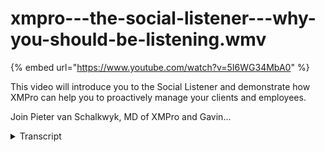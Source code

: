 # xmpro---the-social-listener---why-you-should-be-listening.wmv
{% embed url="https://www.youtube.com/watch?v=5I6WG34MbA0" %}



This video will introduce you to the Social Listener and demonstrate how XMPro can help you to proactively manage your clients and employees.

Join Pieter van Schalkwyk, MD of XMPro and Gavin...
<details>
<summary>Transcript</summary>This video will introduce you to the Social Listener and demonstrate how XMPro can help you to proactively manage your clients and employees.

Join Pieter van Schalkwyk, MD of XMPro and Gavin...
great thank you for joining us for this

uh webinar I'm not sure that we'll um

use an hour of your time but um

hopefully what we're going to show you

today is new and Innovative in the um

social BPM space the social BPM world so

it's all about um what is social BPM and

why should you care we're only going to

look at one aspect of social BPM today

there's there's a number of components

to social BPM it's all around how do you

work in the process space where um

there's conversation either internal

external whatever the case might be uh

right now with a social listener today

we're going to show you one example of

how you can use x and proo in your

business to enhance social BPM so the

topic of today is what is social BPM and

why should you care so I thought just

before we go into showing you uh how we

do it in XM proos just to give you some

some background to the reason why we

build this listener and um what our

objective with it is I'm just going to

jump into some of

the so I'm just getting my keyboard

here

cool so um in terms of of of social be

M there's a couple of it's it's quite a

large area and um if you listen to

Gartner um at the recent Garden it Expo

where where we were listening to

analysts like Jim siner Elise aling

there's are there's there's a lot

happening around integrating social

conversations into the BPM world or

business Process Management World

workflow world or whatever you want to

call that so uh some of the the the the

areas that they cover or where where

they see the the benefit and advantage

of social BPM is when uh we talk about

process Improvement so this this is

collaborative design where there's a

whole lot of people and we we actually

use to tools and Technology to to help

with um how do we make the process

better so that's one area of social BPM

the other one is when we have

discussions inside the transaction so

when a transaction or a workflow is

happening a process is is happening

um that there's actually conversations

and discussions going on which

traditionally was done by email or a

whole number of other communication

channels um that that is now brought

into the social BPM sphere as well and

then the other one is when there are

people talking to others on social

networking sites and that's the one that

we're going to focus on today so social

BPM is quite a large area in the BPM uh

uh BPM space

today we're just going to focus on on

the social networking sites how how do

we actually integrate some of those

conversations that might be external to

our organization and they don't have to

be in actual fact if you use tools like

yamama social card things like that

there's a lot of conversations

internally in

organizations that

um that uh sorry there's um just some

questions coming in um so you you can

use tools like um social uh social cost

Yama those sort of things to monitor

internal as well today we're going to

talk a little bit about out outward

facing um processes where we actually

want to monitor some of the discussions

that happen or conversation that people

have um around us on on these social

networking sites and the best example of

what this means is actually something

that John Hayes the chief marketing

officer of American Express said where

he said consumers are in the midst of a

convers ation that isn't ours the race

is on to grow ears to listen to what

they are saying to me that encompasses

everything that we're trying to do with

the social listener and trying to

integrate that into how we do business

and

um there's a whole lot of conversations

going on around uh us our competitors

Our Brands or whatever the case might be

and to grow ears to learn what they are

saying is actually a great way of

describing what this social listener

does I thought that was a very apt

description so the image that we've got

here of the of the of the water cooler

Um this can be internal to organization

or external there are conversations

happening right this moment around your

business your product your um your

competitors the market space that you're

in that right now you are not privy to

that you don't um actively or that

you're not actively involved in but you

have the ability to to to capture some

of those conversations and and start

using it in your business and that's the

value that we'd like to show you

today so when we look at social

networking I just quickly had a look at

Wikipedia um the whole social media

social networking sit um and what

technically what it is it's just

webbased and mobile technology that turn

communication into an interactive

dialogue and once again to me those are

the the critical components the fact

that it in that it's Interactive

a lot of companies don't interact now

it's one way communication there's a

whole lot of people using these

web-based and mobile technologies to

have conversations to each other and

they also have conversations around your

business and your products and uh the

idea is to become interactive into that

to actually interject yourself into that

com uh that part of the communication

and either grab hold of some of them

manage some of them or use the

opportunity for for some of them so if

we look at what the social networking

thing means I think a lot of people

think it's just people talking about

themselves what did I have for breakfast

what time am I dropping off the kids um

know just all all of the personal stuff

that gets shared on sites like Twitter

Facebook um and all the social

networking sites those are probably the

two biggest when when it when it's all

around what am I doing then there's some

conversations around business talking

about themselves

so um businesses currently use social

networking sites uh Facebook pages

Google+ Pages um Twitter accounts all

sorts of things once again to

communicate out to to users uh or or to

to to Consumers and customers and uh

even internally to employees to to to

tell them what they're doing to to talk

about themselves but the more critical

one for me right now is actually people

talking about businesses so so when

someone is having a conversation about

you um to someone else using this this

new Communication channel uh or or and

actual fact this whole platform or or

whole array of of communication channels

that they currently use to talk about

you um and have discussions around your

customer service your competitors the

pricing um and maybe some some

opportunities that are out there uh as

well around your business so that is

probably the the the area that um that

at the moment gets the least attention

but it's got the biggest impact so if we

look at people talking about themselves

I just want to take a minute and and

just look at um typically what that

means and for those of you who who know

Twitter very well and know exactly how

it works um I'm just going to quickly

give uh the people who don't know that

um just a little bit of a

of a of

a overview on

um on actually what something like

Twitter is so if we take the famous Mr

Ashton kusher who is currently in Two

and a Half Men and he's also ex Mr U

Demi mu

or um there's a lot of conversations

that he's having with people now the

interesting thing is he's got 8 and a

half million followers worldwide so

whatever Ashton says eight and a half

people get eight and a half million

people get onto their on um on their

version of this form

um in actual fact there's something I

want to

do just before I um I actually want to

open up my Twitter account and actually

just go and quickly write something

about this so I'm going to go into here

and say Ash XM

Pro

great

and I'll show you the reason why I'm

doing this great

webinar

on social

media

right now so I'm just going to tweet

that and go back

to Mr Ashen Kusha who's got a lot more

followers than me um but some of the

things that you'll see here he's got 8

and a half million people the way that

you address him is using the AD Sign and

and and once again this is just a quick

101 on Twitter for because we're going

to use some of these examples um as we

as we look at the XM Pro social

listeners so the that means it's just

really to identify uh his username so

whenever there's a ad so whenever he

addresses someone back he'll use the ad

you can retweet so if you look at this

example he just made a comment here

around a music track on Spotify

um by this artist now there's 8 and a

half million people seeing that so it's

got a huge impact in terms of brand I'm

not sure how much they pay him to do

this if they if they do um but but you

can see in some of the conversations

that is happening there's Amazon now I

thought this one was pretty good um you

need something for your Christmas

shopping ideas may I suggest a yodling

pickle now I've never ever seen a

yodling pickle but I can tell you there

are thousand there are probably there

probably hundreds of thousands of people

going to Amazon to have a look at a

yodling pickle so this is the massive

impact that something like social

conversations can have if you're not to

on top of that social conversation just

imagine what the impact would be if

someone like Ashton mentioned your

product and you didn't even know about

it you would have a flat of traffic you

you'd have no um so how do you

anticipate if you're in that space if

you're in this retail space how do you

anticipate the influx of demand that's

going to have on your first place your

web servers um and maybe if you do sell

um a lot of these yodling pickles in

terms of your stockholding all of that

just one one tweet from someone like

Ashton can have a massive impact in in

organization um in terms of their

backend so that that's some of the

reasons why we'd like to to do um some

of the monitoring and listening and

actively turning that into into

processes so as you can see um the the

hashtag is used just almost as a search

um as a search tag so if you've got any

specific keyword that you would like um

to start gaining momentum on on on

Twitter um we use um and in actual fact

we we we'd love you to use hash XM Pro

um for for anything that that that you

discuss uh but if you if you want to tag

anything if you want to so in terms of

search and finding stuff on Twitter it's

actually not that hard yeah

you don't have to have the the hashtag

but if the hashtag is there it's it's a

very quick way um to identify things

that you want to to to um to create as

as as searchable words and so and you

will probably Now find that there are

hundreds of thousands of of of people

using the hash

Christmas um for ideas so if you were a

retailer you could actually monitor hash

Christmas for some of your product

mentions and and and see if there's any

activity around that so that is

essentially what a personal um user

would use they would write all sorts of

things some of them might be um his

interest in y yodling um pickles there's

um there's some most of the stuff that

he does is actually around the community

social um and uh but but as you can see

he's got a he's got a huge amount of

following and

um a massive it can have a massive

impact on on a brand for example if it's

mentioned by him so just uh very quickly

again so that is how you would have the

username identified this is how you

would have search tags identified and

then uh what a lot of people do is they

just retweet or you can reply and you

can also send direct messages I'm not

sure that Ashton is going to reply to

your direct me uh message but that is

essentially um what uh what a personal

user would use if if you're looking at a

business talking about themselves so

that's not a personal uh uh Twitter

account and someone talking about

themselves if I look at a at a at a

personal sorry at a business one if I

look at Quantas and the reason why I'm

using Quantas right now in Australia

Quantas is in all the headlines all the

time they've had major issues or um they

actually grounded their their whole

Fleet worldwide on a Saturday morning

and caused millions of people to tweet

because they actually couldn't get

through to um to their help desk they gr

they grounded the the whole worldwide

Fleet due to Industrial action at the

moment um they that they have very

high-profile company and that's why I

decided to use them this is not about

that this is not about um right now if

you have issues you can actually follow

that I had a dedicated Twitter account

so as you can see at qf um uh customer

care is actually what they currently

just use um at the moment challenge that

they have is it's only online in

Australian time so if I'm stuck stuck in

the US I still have a I still have a

problem um but this is typically what a

company would use to talk about

themselves this is exactly what we have

as X and pro we have X and pro one which

we which we um talk about

ourselves the the real challenge come in

when people are talking about your

business so if I look at Quantas again

and I go and search that Quantas hashtag

so the Quant search for you will see

there's a couple of people that have now

been that that are complaining because

they've been there for 30 minutes the

bags are not there um Karen Ferris is

saying it's the worst experience with

Quantas after 13 years now this is

someone that you would not like to go

and talk about that this is a loyal

customer who's been around for 13 years

um around the Quantas brand and now

she's really upset now knowing Airlines

there there might be other reasons and

and I must the reason the other reason

why I'm using Quantas is they are

actually quite proactive in following

this up you can actually see that

they've got a whole lot of Twitter

accounts and things that they use to

manage um some of this and they do

respond and they do have a team that

follow up on this but it just gives you

uh a view and this actually um I just

use the exm pro account so we have one

as well um you can go and sign up and

follow us on um hash sorry at XM Pro you

can you can find us there um but this is

really just to show the conversations

that are that are happening around your

brand and your business and these are

the ones that are critical that you may

want to monitor or or pick up on now

that was just for Twitter the challenge

that you have is that there's Twitter

there's Facebook there's YouTube there's

RSS feeds there's LinkedIn and there's

even emails and things that may come

into support so there's a whole there's

a multitude of channels where all this

information come in and it's really hard

to have a on it so what happens in most

organizations is that they Implement

what they call social media monitoring

so they they start listening for these

keywords like on us they would listen

for these keywords Brands usernames all

sorts of things like that and there are

quite a lot of monitoring tools out

there things that will listen for you so

it'll pick these things up um and a lot

of marketing but what happens in most

organizations it becomes the domain of

uh the public relations guys or the

market the marketing guys they need to

sit and check it every day and if you're

lucky they will respond larg

organizations like quas may have a

dedicated team that just sit and watch

watch Twitter um but you're still not

sure that everyone gets addressed um and

if I use the example of um of the um

worldwide uh grounding of the fleet that

Quantas had there were a lot of people

that just could not get through to help

discs they were stuck in certain places

and and it was unbelievable in how many

people actually went to Twitter to try

and you and and and that was that became

a instant Communication channel um where

they could where they could talk where

the actual conventional help disk

couldn't um cope with it but in a lot of

organizations this and and your

organization might be the same where um

the public relations guys say if if I

look at certain brands if I think about

people complaining about something on on

uh in our on one of our products or

unhappy or where they have a lot of

Praise because you actually want to grab

those testimonials as well um that at

the moment is the domain of the public

relations and the marketing guys um to

look at and make sure that they respond

and you need to make sure that they've

got the right tools now radian six is a

company owned by by by Salesforce and

they put out a 100 ways to use social

media monitoring um and I'm just going

to cover just some of them I'm not going

to go through all 100 ways just want to

explain or show you some of the examples

um that that they use and it's and it's

all around brand monitoring competitive

intelligence um looking at what is

around in the

industry some uh some thought leadership

things lead generation customer

service um looking at things that are

that you can use for search engine

optimization um crisis communication

product development so if I just look at

one of one or two of actual fact I think

there's three categories that we're

looking at just on these

um one of the most the the and the

reason probably why it's number one is

looking at online mentions of your brand

um the if you look at number five

something like discovering brand

Advocates trying to find those people

that that that that talk about your your

brand um the most popular topics around

your brand this is great information

that you can use for blog posts and

things like that um listening for

mentions of the executive team very very

important when there's certain people of

the executive team

um that are that are being talked about

you need to make sure that from a public

relations point of view that that is

also under control so this is all around

brand monitoring um as well and and you

can download the radian 6 um document

from from slideshare.net to search for

it um and you can actually go through

some of these the challenge that you

have with this is that there are no

actionable processes so you can see the

active verb here is listen listen learn

monitor to listen there's actually no

action being taken if we look at

competitive intelligence we want to know

something around what are what are

competitors launching what are the

what's the latest news around

competitors now this might not be

something that PR want to use this is

more for executive team so you want to

pass that on to the executive guys who

might be who who might be interested in

that you might might want to monitor

some specific employees in your

competitors their social profiles I'm

pretty sure there's some of my

competitors that are that would like to

do know some of the things I say on

social channels like LinkedIn uh and and

Twitter and I know that that some of

them actually follow um uh me on on on

on some of those

channels um you also want to know when

people are not happy with your

competitors and that needs to be passed

on to someone else in your

organization so that if we uh and once

again it's all around discover monitor

monitor there's actually no actionable

processes uh described here if we look

at custom customer service probably one

of the most used areas for for this it's

it's really around answering customer uh

questions you can there's a a lot of

companies that now use Facebook and the

discussions side of Facebook to actually

just answer questions you can resp you

can uh you can share company

information and um you can you can

actually respond to customer service

issues in real time that's the example

of quanas how good or bad they were

that's a separate discussion but the

fact that they could actually um and the

other key thing is at identify customer

service issues as they emerge I'm pretty

sure on that Saturday morning Quantas

had to put another thousand people onto

the onto their support desk to make sure

um that now how do you scale up and how

do you get that done quickly once again

no actionable processes coming out of

this the last one is um competitive

intelligence which um it's just a

different type of thing if you look at

your new product development side of

your business what do they want to know

they they want to know around

competitors launching new products they

want to know what people are thinking if

they're doing beta testing or they've

got uh some campaigns going out there

and just get customer feedback on that

um they want to listen to what people

are saying what is wrong with your

product so that they can add new

features now that that is something that

the pr guys would have no interest in so

picking up that sort of conversation it

may not get to the right new product

development guys in your business um so

once again no action able processes

coming out of

this what XM Pro is all about we we have

the ability to listen and action these

multiple channels so we call it we get

better at Social listening which is part

of our get better at getting work done

approach where if you look at how XM Pro

works one of the components the one at

the bottom is social based so a process

can either be can be started as a form

as a file time based and if you want

information on any of these um I'll take

you to our exm Pro Community uh at the

end of the presentation and just show

you where you can find some of this

information and some previous webinars

as well on some of that but if we look

at um the social listening we have a

social listener so one of the ways a

process can start is actually listening

for social events what then happens we

can put that onto someone's to-do list

on their action list on the the on their

work list on something that they need to

do and they can see that in Outlook

SharePoint in the browser on their

mobile phone so sometimes if you look at

the customer service ones you actually

may want to put it on someone's phone or

tablet device or whatever the case might

be once it's there there's a couple of

things that that we can do with it and

this is all standard XM functionality so

really all that we're introducing is

we've got the ability to listen and now

it goes into conventional Process

Management um when I say conventional we

have something unconventional which is

the whole dynamic routing so we can now

dynamically route and we'll show you

example of this as we as we show you the

social listening um what we can do is

also introduce the concept of social

discussions which is one of the other

legs of social BPM so we've got social

BPM in the actual um social listening

and then we can extend the social

capability by introducing discussions

into a process which is a quite a unique

concept um at this point in time we can

also integrate it to other applications

so for example when we find your hashtag

as your your at PVS and we know who you

are CU we got it in our CRM we can

actually populate all the rest of your

information um out of CRM in this

example Microsoft CRM or whatever

Salesforce or whatever you're using we

can bring that information and say this

is the rest of the information around

Peter it is great when you're doing

something like lead scoring where you

want to say well um there's been some

mention and Peter is mentioning

something around a certain product so

yeah he's in terms of lead scoring in

terms of his where he is on his journey

uh looking to buy some one of our prodct

product um we can add to that we can

apply business rules to that and we can

also do the normal notification

escalation notification escalation is

really critical in this area because if

someone replies and they have a problem

it's a customer service based issue you

actually want to be on top of it right

now and make sure that someone action it

immediately or in in within a a specific

um agreed service level um time and if

not we actually want to escalate it and

and get moving on it we can integrate

this into backend systems as I've

mentioned the CRM world or whatever um

it is and also we can we we can put it

in the cloud if you're interested in the

broader picture we have this available

um on our on our website for download

but this is the overall exm Pro picture

in this instance we take you from a

social listening point of view through

any one of our interfaces into Dynamic

routing and social discussions and

that's the example that we that we are

going going to show you so once again we

um we we can monitor multiple channels

whether it's uh tw Twitter Facebook

YouTube um our social listening ability

can actually listen across multiple

channels and there are a lot more than

this um I'm just using these these few

examples so it's not just at them we

we're going to show you how to how we

turn tweets into tasks um uh and then

into action and

um what we're going to show you is the

exm pro social listener so it's going to

start off there we're going to listen

for the exm pro hashtag and uh on on

Twitter and we then going to take that

into a exm pro based process you'll also

notice a new interface which I'll just

touch on once again we have additional

webinars and information on version six

so with that I'm going to just hand it

over to Gavin to uh Drive um I'll still

be talking

great

so that is um EX impro version 6 for

those of you that haven't seen that

before uh it's currently in beta we um

so I'm just going

to currently this is my task list so I'm

logged in as Keith Miller and you can

see um that now just as a matter of

interest when we were at the Gardner it

Expo on the Gold Coast a couple of weeks

ago we listened for the

hashtag uh hashgard Sim and we also

listened for um hash XM Pro we did it

live there and as people were were were

tweeting we were picking up those now um

just so as you can see my to-do list I'm

working in in one of the areas or what

it so the when we set up the listener we

can Define the rules so we can a

specific um keyword like hash X and pro

we can put on my to-do list if we find

um Hash Hash workflow suck um we can put

that on Gavin's to-do list so we can

have multiple so when we when we have

multiple words that or or or when we set

up the keywords that we listen for they

can actually be routed to completely

different people and that's the

opportunity that you have so the new

product development guys can listen for

something completely different than

start actionable processes to something

completely different to what the

marketing guys would be interested or

what the senior executive team might be

interested in so it'll put the relevant

task on your list in this instance um

just as a matter of Interest the one

that I tweeted as we started um it came

from me I said hash XM Pro great webinar

on social media so that was the the the

task that I started there's a couple of

things that I can do right right now

um

so for example because they can see it's

had Hash Hash pedvs one of the things

that you can do is actually go into now

we we haven't set that up um but what

you can do is just bring the information

from Microsoft CRM um to actually

populate the rest of my information so

whoever it goes on to know exactly who I

am what my mobile number is what my

email address is if all of that

information sits in

and there's some great tools out there

that will that will actually take um

this information and actually put it

into CRM for you and then you can expose

that information or use that information

in here so there's multiple things that

you can do in this instance we're just

going to type a comment because we're

actually going to send it um through to

the pr guys to do something um because

um because um because I was on the

webinar and I said it was a great

webinar so you can do that from a c so

if someone comments on your customer

customer service day or your customer or

anything like that in this instance I

said it was a great webinar what it now

did what we now did is we said get a get

a white paper off to this guy so Tim

Clark who's the next person in the

process has now got an

action so we're just going to log out

here and as you'll see we've got

multiple service providers in actual

fact we now have social service

providers we can log you in with

LinkedIn we can log you in with your

Facebook account or whatever the case

might be um so in terms of social

extension or social BPM as I said

earlier it actually extends um quite a

bit further than just um being able to

listen with um with uh Twitter but in

this instance so you'll see under my

to-do list there's a um under public

relations I'm Tim Clark so I'm now the

second person this has now come through

to me so it came through from Keith you

can see it came through from Keith and

we're just going to click on that one so

that's my my to-do list and when we look

at the history in terms of how it got to

me I can now see

um the information that was completed at

that um point in time and I need to

follow up with with a um a webinar to uh

that person what I may want to do at

this point in time uh is actually is

actually just enter into a into a

discussion so this is something new that

we've also added into into version six

but it's a it's a key part just so um so

just just go back one step go

so if you look at um we currently in

that um there's some there's uh PVS um

great webinar um and Gavin may just want

to put sorry Tim in this instance might

just want to F before he sends out the

webinar I think may want to have a

discussion around this you know which

one is it the right one is it the um do

I have the latest version of the white

paper so that's sort of something that

he may want to ask now this is an

unstructured component there it's just a

conversation so we introducing the

concept of the other dimension of social

BPM where we can actually introduce uh

collaboration into the actual

transaction the nice thing with this is

we can uh we store this as part of the

exm pro audit trial and we can actually

put reporting onto this to to to go and

have a look at these discussions and

then say what why why does Tim always

have to ask the

question um around do I have the latest

version of the white paper so we may

want to improve our process around white

papers so what he's done in this

instance he's now put in a a a

discussion and if I click on the

history you'll see that there's now a

discussion as part of the the order

trial and if if we open that up there

can be

um um the discussion can be directed at

a group or it can be directed at an

individual so all the the replies and

everything to that um now stored against

that

so that is essentially how we can listen

to a

incoming uh signal like a tweet or a

LinkedIn mention or a Facebook or

whatever the case might be and turn in

this instance how how we turn a a tweet

into a task and give the ability now

what you'll see on the right hand side

is also U multiple options multiple

buttons so in terms of dynamic routing

you might actually want you know the

there might be because of what this

specific tweet was all around there

might be uh there might not be a very

defined workflow in terms of how it's

going to carry on from here based on

what I read I may want to say I want to

just send feedback I want to assign I

want to assign the case to someone else

or we just I need to give this to the

customer service guys to carry on with

this so you can have Dynamic what we

call Dynamic routing uh so it doesn't

have to be a structure process which is

also one of the um elements of um of BPM

um in the

future so I'm going to ask Gavin to just

hand me back

the the

screen great so what we what we

demonstrated to you is that we have a

social

listener if I just go and so what we

demonstrated is that we have a social

listener we can put it on your task list

and then we can invoke any standard

process that you may have in your

organization and we can do it for multip

multiples of channels so we can take for

example in this example as we showed you

we can take a tweet we can listen for a

specific word and that there actually

the one that I that I typed in um as you

were watching my my my Twitter

account and we can turn it into a exm

prob based process that process um each

individual channel can go to a

individual uh in organization or a to a

group in the in organization it applies

all the conventional um good BPM

practices from there just like to um

also invite you to go and have a look at

the what the exm pro community so if I

just go to the I'm just going to go to

um if you go to exm pro.com if you need

more information around exm Pro and what

is in XM Pro there's a exm pro

community that you um where you can find

uh a whole lot of webinars and things

like that so if you go to our technical

webinars there's a whole lot of webinars

talking um around a whole number of of

um how to set all all of this up um

there's also a lot of feedback or or um

um discussions and things around

specific features or how to do specific

things so i' really like to invite you

to to have a look at that we also have

previous sales webinars there so so this

is a resource um for additional

information as well uh when you do sign

up for the first time if it is your

first time uh it will it will ask for um

authentication we've just had a lot of

people trying to get into this forum

from a spammer point of view um also of

weird and wonderful email addresses so

uh if you do log if you if you are

visiting it for the first time um it may

ask you for well it will ask you for

some information please bear with us

it's really to try and make sure that we

that we um that

we contain the spam that that uh that

that we typically find with these sort

of um

environments so if you go to community.

xo.com you can find um a lot of

additional resources ources on on XM Pro

there and I'd like to thank you for your

time that was the social listener I'm

not sure if there's any questions that

anyone may want to ask at this point in

time if not I suggest uh you can contact

us or one of our partners for more

information on this we quite happy to

show you um how this works we have a

version running in the cloud so um we

can quite easily show you how to work

thank you for your time and have a great

day

okay
</details>